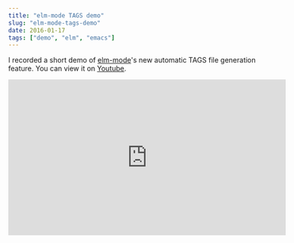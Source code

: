 ```yaml
---
title: "elm-mode TAGS demo"
slug: "elm-mode-tags-demo"
date: 2016-01-17
tags: ["demo", "elm", "emacs"]
---
```


I recorded a short demo of [elm-mode][elm-mode]'s new automatic TAGS
file generation feature.  You can view it on [Youtube][yt].

<center>
  <iframe width="560" height="315" src="https://www.youtube.com/embed/TSZJBLNCv4Q" frameborder="0" allowfullscreen></iframe>
</center>

[elm-mode]: https://github.com/jcollard/elm-mode
[yt]: https://www.youtube.com/watch?v=TSZJBLNCv4Q
